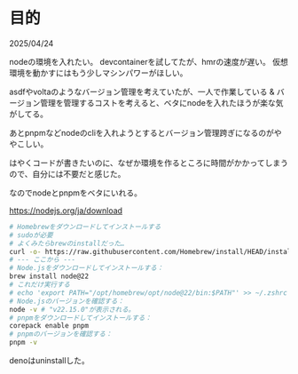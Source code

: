 # 目的

2025/04/24

nodeの環境を入れたい。
devcontainerを試してたが、hmrの速度が遅い。
仮想環境を動かすにはもう少しマシンパワーがほしい。

asdfやvoltaのようなバージョン管理を考えていたが、一人で作業している & バージョン管理を管理するコストを考えると、ベタにnodeを入れたほうが楽な気がしてる。

あとpnpmなどnodeのcliを入れようとするとバージョン管理跨ぎになるのがややこしい。

はやくコードが書きたいのに、なぜか環境を作るところに時間がかかってしまうので、自分には不要だと感じた。

なのでnodeとpnpmをベタにいれる。

https://nodejs.org/ja/download

```sh
# Homebrewをダウンロードしてインストールする
# sudoが必要
# よくみたらbrewのinstallだった…
curl -o- https://raw.githubusercontent.com/Homebrew/install/HEAD/install.sh | bash
# --- ここから ---
# Node.jsをダウンロードしてインストールする：
brew install node@22
# これだけ実行する
# echo 'export PATH="/opt/homebrew/opt/node@22/bin:$PATH"' >> ~/.zshrc
# Node.jsのバージョンを確認する：
node -v # "v22.15.0"が表示される。
# pnpmをダウンロードしてインストールする：
corepack enable pnpm
# pnpmのバージョンを確認する：
pnpm -v
```

denoはuninstallした。

